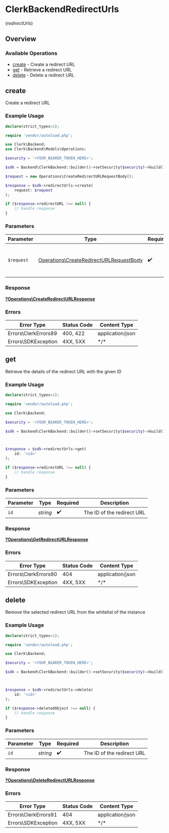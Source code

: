 # ClerkBackendRedirectUrls
(*redirectUrls*)

## Overview

### Available Operations

* [create](#create) - Create a redirect URL
* [get](#get) - Retrieve a redirect URL
* [delete](#delete) - Delete a redirect URL

## create

Create a redirect URL

### Example Usage

```php
declare(strict_types=1);

require 'vendor/autoload.php';

use Clerk\Backend;
use Clerk\Backend\Models\Operations;

$security = '<YOUR_BEARER_TOKEN_HERE>';

$sdk = Backend\ClerkBackend::builder()->setSecurity($security)->build();

$request = new Operations\CreateRedirectURLRequestBody();

$response = $sdk->redirectUrls->create(
    request: $request
);

if ($response->redirectURL !== null) {
    // handle response
}
```

### Parameters

| Parameter                                                                                          | Type                                                                                               | Required                                                                                           | Description                                                                                        |
| -------------------------------------------------------------------------------------------------- | -------------------------------------------------------------------------------------------------- | -------------------------------------------------------------------------------------------------- | -------------------------------------------------------------------------------------------------- |
| `$request`                                                                                         | [Operations\CreateRedirectURLRequestBody](../../Models/Operations/CreateRedirectURLRequestBody.md) | :heavy_check_mark:                                                                                 | The request object to use for the request.                                                         |

### Response

**[?Operations\CreateRedirectURLResponse](../../Models/Operations/CreateRedirectURLResponse.md)**

### Errors

| Error Type           | Status Code          | Content Type         |
| -------------------- | -------------------- | -------------------- |
| Errors\ClerkErrors89 | 400, 422             | application/json     |
| Errors\SDKException  | 4XX, 5XX             | \*/\*                |

## get

Retrieve the details of the redirect URL with the given ID

### Example Usage

```php
declare(strict_types=1);

require 'vendor/autoload.php';

use Clerk\Backend;

$security = '<YOUR_BEARER_TOKEN_HERE>';

$sdk = Backend\ClerkBackend::builder()->setSecurity($security)->build();



$response = $sdk->redirectUrls->get(
    id: '<id>'
);

if ($response->redirectURL !== null) {
    // handle response
}
```

### Parameters

| Parameter                  | Type                       | Required                   | Description                |
| -------------------------- | -------------------------- | -------------------------- | -------------------------- |
| `id`                       | *string*                   | :heavy_check_mark:         | The ID of the redirect URL |

### Response

**[?Operations\GetRedirectURLResponse](../../Models/Operations/GetRedirectURLResponse.md)**

### Errors

| Error Type           | Status Code          | Content Type         |
| -------------------- | -------------------- | -------------------- |
| Errors\ClerkErrors90 | 404                  | application/json     |
| Errors\SDKException  | 4XX, 5XX             | \*/\*                |

## delete

Remove the selected redirect URL from the whitelist of the instance

### Example Usage

```php
declare(strict_types=1);

require 'vendor/autoload.php';

use Clerk\Backend;

$security = '<YOUR_BEARER_TOKEN_HERE>';

$sdk = Backend\ClerkBackend::builder()->setSecurity($security)->build();



$response = $sdk->redirectUrls->delete(
    id: '<id>'
);

if ($response->deletedObject !== null) {
    // handle response
}
```

### Parameters

| Parameter                  | Type                       | Required                   | Description                |
| -------------------------- | -------------------------- | -------------------------- | -------------------------- |
| `id`                       | *string*                   | :heavy_check_mark:         | The ID of the redirect URL |

### Response

**[?Operations\DeleteRedirectURLResponse](../../Models/Operations/DeleteRedirectURLResponse.md)**

### Errors

| Error Type           | Status Code          | Content Type         |
| -------------------- | -------------------- | -------------------- |
| Errors\ClerkErrors91 | 404                  | application/json     |
| Errors\SDKException  | 4XX, 5XX             | \*/\*                |